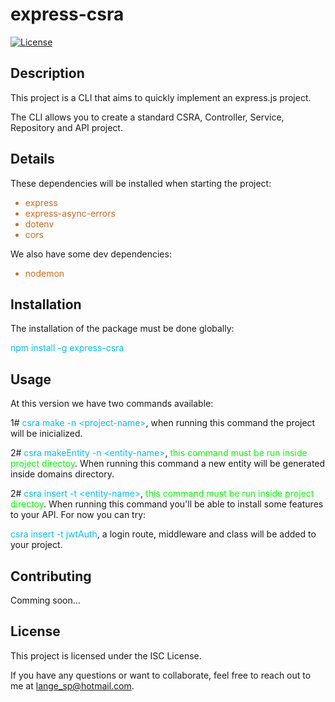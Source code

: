# express-csra

[![License](https://img.shields.io/badge/license-ISC-blue.svg)](LICENSE)

## Description

This project is a CLI that aims to quickly implement an express.js project.

The CLI allows you to create a standard CSRA, Controller, Service, Repository and API project.

## Details

These dependencies will be installed when starting the project:

<ul>
    <li style="color:#D2691E">express</li>
    <li style="color:#D2691E">express-async-errors</li>
    <li style="color:#D2691E">dotenv</li>
    <li style="color:#D2691E">cors</li>
</ul>

We also have some dev dependencies:

<ul>
    <li style="color:#D2691E">nodemon</li>
</ul>

## Installation

The installation of the package must be done globally:

<span style="color:#00BFFF">npm install -g express-csra</span>

## Usage

At this version we have two commands available:

1# <span style="color:#00BFFF">csra make -n \<project-name\></span>, when running this command the project will be inicialized.

2#
<span style="color:#00BFFF">csra makeEntity -n \<entity-name\></span>, <span style="color:#00FF00">this command must be run inside project directoy</span>. When running this command a new entity will be generated inside domains directory.

2#
<span style="color:#00BFFF">csra insert -t \<entity-name\></span>, <span style="color:#00FF00">this command must be run inside project directoy</span>. When running this command you'll be able to install some features to your API. For now you can try:

<span style="color:#00BFFF">csra insert -t jwtAuth</span>, a login route, middleware and class will be added to your project.

## Contributing

Comming soon...

## License

This project is licensed under the ISC License.

If you have any questions or want to collaborate, feel free to reach out to me at [lange_sp@hotmail.com](mailto:email@example.com).


